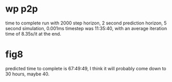 # wp p2p
time to complete run with 2000 step horizon, 2 second prediction horizon, 5 second simulation, 0.001ms timestep was 11:35:40, with an average iteration time of 8.35s/it at the end.

# fig8
predicted time to complete is 67:49:49, I think it will probably come down to 30 hours, maybe 40.

